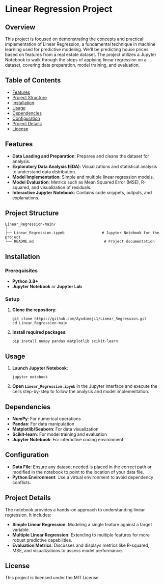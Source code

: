 # Linear Regression Project

## Overview

This project is focused on demonstrating the concepts and practical implementation of Linear Regression, a fundamental technique in machine learning used for predictive modeling. We'll be predicting house prices based on features from a real estate dataset. The project utilizes a Jupyter Notebook to walk through the steps of applying linear regression on a dataset, covering data preparation, model training, and evaluation.

## Table of Contents

- [Features](#features)
- [Project Structure](#project-structure)
- [Installation](#installation)
- [Usage](#usage)
- [Dependencies](#dependencies)
- [Configuration](#configuration)
- [Project Details](#project-details)
- [License](#license)

## Features

- **Data Loading and Preparation**: Prepares and cleans the dataset for analysis.
- **Exploratory Data Analysis (EDA)**: Visualizations and statistical analysis to understand data distribution.
- **Model Implementation**: Simple and multiple linear regression models.
- **Model Evaluation**: Metrics such as Mean Squared Error (MSE), R-squared, and visualization of residuals.
- **Interactive Jupyter Notebook**: Contains code snippets, outputs, and explanations.

## Project Structure

```
Linear_Regression-main/
│
├── Linear_Regression.ipynb                 # Jupyter Notebook for the project
└── README.md                                # Project documentation
```

## Installation

### Prerequisites
- **Python 3.8+**
- **Jupyter Notebook** or **Jupyter Lab**

### Setup

1. **Clone the repository**:
   ```
   git clone https://github.com/Ayodimeji1/Linear_Regression.git
   cd Linear_Regression-main
   ```
   
2. **Install required packages**:
   ```
   pip install numpy pandas matplotlib scikit-learn
   ```

## Usage

1. **Launch Jupyter Notebook**:
   ```
   jupyter notebook
   ```

2. **Open `Linear_Regression.ipynb`** in the Jupyter interface and execute the cells step-by-step to follow the analysis and model implementation.

## Dependencies

- **NumPy**: For numerical operations
- **Pandas**: For data manipulation
- **Matplotlib/Seaborn**: For data visualization
- **Scikit-learn**: For model training and evaluation
- **Jupyter Notebook**: For interactive coding environment

## Configuration

- **Data File**: Ensure any dataset needed is placed in the correct path or modified in the notebook to point to the location of your data file.
- **Python Environment**: Use a virtual environment to avoid dependency conflicts.

## Project Details

The notebook provides a hands-on approach to understanding linear regression. It includes:

- **Simple Linear Regression**: Modeling a single feature against a target variable.
- **Multiple Linear Regression**: Extending to multiple features for more robust predictive capabilities.
- **Evaluation Metrics**: Discusses and displays metrics like R-squared, MSE, and visualizations to assess model performance.



## License

This project is licensed under the MIT License. 

